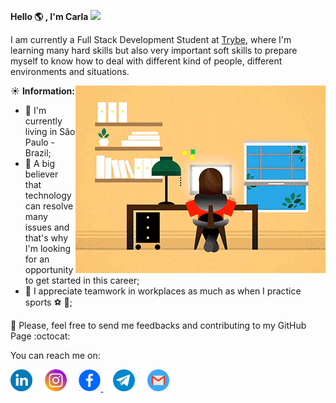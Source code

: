 **Hello :earth_americas: , I'm Carla <img src="https://github.com/TheDudeThatCode/TheDudeThatCode/blob/master/Assets/Hi.gif" width="29px">**

I am currently a Full Stack Development Student at [Trybe](https://www.betrybe.com/), where I'm learning many hard skills but also very important soft skills to prepare myself to know how to deal with different kind of people, different environments and situations.

<img align="right" src="https://github.com/carlanakajuni/carlanakajuni/blob/master/mina.gif">

:sunny: **Information:** 

- :house_with_garden: I'm currently living in São Paulo - Brazil;
- :thought_balloon: A big believer that technology can resolve many 
issues and that's why I'm looking for an opportunity to get started in this career;
- :honeybee: I appreciate teamwork in workplaces as much as when I practice sports :soccer: :rugby_football:;


:pray: Please, feel free to send me feedbacks and contributing to my GitHub Page :octocat:

You can reach me on:

<p align="left">
  <a href="https://www.linkedin.com/in/carla-nakajuni"><img src="https://github.com/carlanakajuni/carlanakajuni/blob/master/linkedin-round.svg" width="35px" alt="LinkedIn"></a> &nbsp; &nbsp;
  <a href="https://instagram.com/carlanakajuni"><img src="https://github.com/carlanakajuni/carlanakajuni/blob/master/instagram-round.svg" width="35px" alt="Instagram"></a> &nbsp; &nbsp;
  <a href="https://www.facebook.com/carla.nakajuniaritagaivota/"><img src="https://github.com/carlanakajuni/carlanakajuni/blob/master/facebook-round.png" width="35px" alt="Facebook">     </a> &nbsp; &nbsp;
  <a href="https://t.me/carlanakajuni"><img src="https://github.com/carlanakajuni/carlanakajuni/blob/master/telegram-round.svg" width="35px" alt="Telegram"></a> &nbsp; &nbsp;
  <a href="mailto:carlanakajuni@gmail.com?subject=Hello%20Carla"><img src="https://github.com/carlanakajuni/carlanakajuni/blob/master/gmail.png" width="35px" alt="Gmail"></a> &nbsp; &nbsp;
</p>
